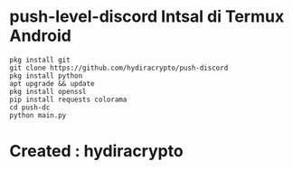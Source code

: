 # push-level-discord Intsal di Termux Android
```pkg install git```<br/>
```git clone https://github.com/hydiracrypto/push-discord```<br/>
```pkg install python```<br/>
```apt upgrade && update```<br/>
```pkg install openssl```<br/>
```pip install requests colorama```<br/>
```cd push-dc```<br/>
```python main.py```<br/>

# Created : hydiracrypto
